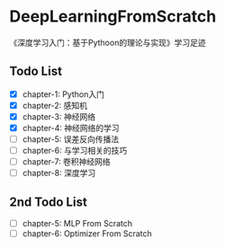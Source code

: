# DeepLearningFromScratch

《深度学习入门：基于Pythoon的理论与实现》学习足迹

## Todo List

- [x] chapter-1: Python入门
- [x] chapter-2: 感知机
- [x] chapter-3: 神经网络
- [x] chapter-4: 神经网络的学习
- [ ] chapter-5: 误差反向传播法
- [ ] chapter-6: 与学习相关的技巧
- [ ] chapter-7: 卷积神经网络
- [ ] chapter-8: 深度学习

## 2nd Todo List

- [ ] chapter-5: MLP From Scratch
- [ ] chapter-6: Optimizer From Scratch
